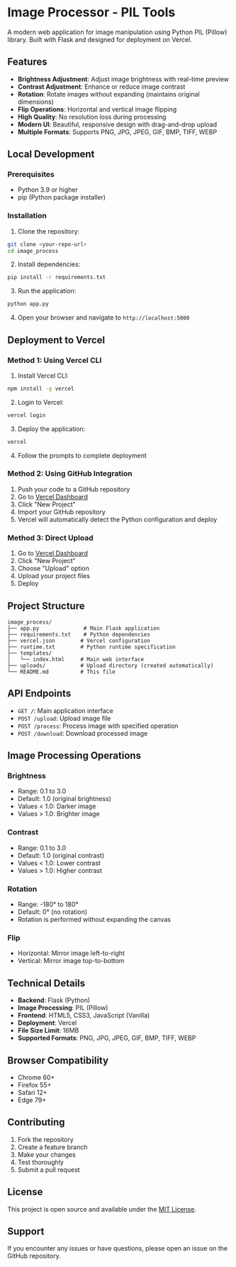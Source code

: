 # Image Processor - PIL Tools

A modern web application for image manipulation using Python PIL (Pillow) library. Built with Flask and designed for deployment on Vercel.

## Features

- **Brightness Adjustment**: Adjust image brightness with real-time preview
- **Contrast Adjustment**: Enhance or reduce image contrast
- **Rotation**: Rotate images without expanding (maintains original dimensions)
- **Flip Operations**: Horizontal and vertical image flipping
- **High Quality**: No resolution loss during processing
- **Modern UI**: Beautiful, responsive design with drag-and-drop upload
- **Multiple Formats**: Supports PNG, JPG, JPEG, GIF, BMP, TIFF, WEBP

## Local Development

### Prerequisites

- Python 3.9 or higher
- pip (Python package installer)

### Installation

1. Clone the repository:
```bash
git clone <your-repo-url>
cd image_process
```

2. Install dependencies:
```bash
pip install -r requirements.txt
```

3. Run the application:
```bash
python app.py
```

4. Open your browser and navigate to `http://localhost:5000`

## Deployment to Vercel

### Method 1: Using Vercel CLI

1. Install Vercel CLI:
```bash
npm install -g vercel
```

2. Login to Vercel:
```bash
vercel login
```

3. Deploy the application:
```bash
vercel
```

4. Follow the prompts to complete deployment

### Method 2: Using GitHub Integration

1. Push your code to a GitHub repository
2. Go to [Vercel Dashboard](https://vercel.com/dashboard)
3. Click "New Project"
4. Import your GitHub repository
5. Vercel will automatically detect the Python configuration and deploy

### Method 3: Direct Upload

1. Go to [Vercel Dashboard](https://vercel.com/dashboard)
2. Click "New Project"
3. Choose "Upload" option
4. Upload your project files
5. Deploy

## Project Structure

```
image_process/
├── app.py              # Main Flask application
├── requirements.txt    # Python dependencies
├── vercel.json        # Vercel configuration
├── runtime.txt        # Python runtime specification
├── templates/
│   └── index.html     # Main web interface
├── uploads/           # Upload directory (created automatically)
└── README.md          # This file
```

## API Endpoints

- `GET /`: Main application interface
- `POST /upload`: Upload image file
- `POST /process`: Process image with specified operation
- `POST /download`: Download processed image

## Image Processing Operations

### Brightness
- Range: 0.1 to 3.0
- Default: 1.0 (original brightness)
- Values < 1.0: Darker image
- Values > 1.0: Brighter image

### Contrast
- Range: 0.1 to 3.0
- Default: 1.0 (original contrast)
- Values < 1.0: Lower contrast
- Values > 1.0: Higher contrast

### Rotation
- Range: -180° to 180°
- Default: 0° (no rotation)
- Rotation is performed without expanding the canvas

### Flip
- Horizontal: Mirror image left-to-right
- Vertical: Mirror image top-to-bottom

## Technical Details

- **Backend**: Flask (Python)
- **Image Processing**: PIL (Pillow)
- **Frontend**: HTML5, CSS3, JavaScript (Vanilla)
- **Deployment**: Vercel
- **File Size Limit**: 16MB
- **Supported Formats**: PNG, JPG, JPEG, GIF, BMP, TIFF, WEBP

## Browser Compatibility

- Chrome 60+
- Firefox 55+
- Safari 12+
- Edge 79+

## Contributing

1. Fork the repository
2. Create a feature branch
3. Make your changes
4. Test thoroughly
5. Submit a pull request

## License

This project is open source and available under the [MIT License](LICENSE).

## Support

If you encounter any issues or have questions, please open an issue on the GitHub repository. 